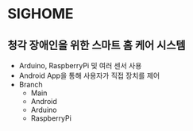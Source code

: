 SIGHOME
=======
청각 장애인을 위한 스마트 홈 케어 시스템
---------------------------------------
* Arduino, RaspberryPi 및 여러 센서 사용
* Android App을 통해 사용자가 직접 장치를 제어
* Branch
  * Main
  * Android
  * Arduino
  * RaspberryPi
